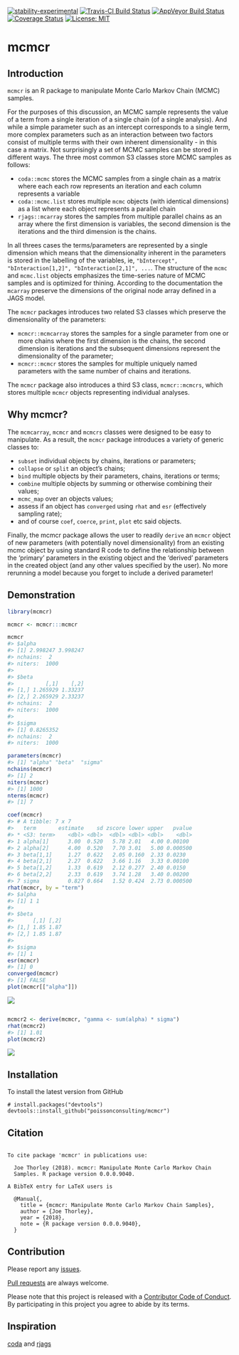 
<!-- README.md is generated from README.Rmd. Please edit that file -->

[![stability-experimental](https://img.shields.io/badge/stability-experimental-orange.svg)](https://github.com/joethorley/stability-badges#experimental)
[![Travis-CI Build
Status](https://travis-ci.org/poissonconsulting/mcmcr.svg?branch=master)](https://travis-ci.org/poissonconsulting/mcmcr)
[![AppVeyor Build
Status](https://ci.appveyor.com/api/projects/status/github/poissonconsulting/mcmcr?branch=master&svg=true)](https://ci.appveyor.com/project/poissonconsulting/mcmcr)
[![Coverage
Status](https://img.shields.io/codecov/c/github/poissonconsulting/mcmcr/master.svg)](https://codecov.io/github/poissonconsulting/mcmcr?branch=master)
[![License:
MIT](https://img.shields.io/badge/License-MIT-green.svg)](https://opensource.org/licenses/MIT)

# mcmcr

## Introduction

`mcmcr` is an R package to manipulate Monte Carlo Markov Chain (MCMC)
samples.

For the purposes of this discussion, an MCMC sample represents the value
of a term from a single iteration of a single chain (of a single
analysis). And while a simple parameter such as an intercept corresponds
to a single term, more complex parameters such as an interaction between
two factors consist of multiple terms with their own inherent
dimensionality - in this case a matrix. Not surprisingly a set of MCMC
samples can be stored in different ways. The three most common S3
classes store MCMC samples as follows:

  - `coda::mcmc` stores the MCMC samples from a single chain as a matrix
    where each each row represents an iteration and each column
    represents a variable
  - `coda::mcmc.list` stores multiple `mcmc` objects (with identical
    dimensions) as a list where each object represents a parallel chain
  - `rjags::mcarray` stores the samples from multiple parallel chains as
    an array where the first dimension is variables, the second
    dimension is the iterations and the third dimension is the chains.

In all threes cases the terms/parameters are represented by a single
dimension which means that the dimensionality inherent in the parameters
is stored in the labelling of the variables, ie, `"bIntercept",
"bInteraction[1,2]", "bInteraction[2,1]", ...`. The structure of the
`mcmc` and `mcmc.list` objects emphasizes the time-series nature of MCMC
samples and is optimized for thining. According to the documentation the
`mcarray` preserve the dimensions of the original node array defined in
a JAGS model.

The `mcmcr` packages introduces two related S3 classes which preserve
the dimensionality of the parameters:

  - `mcmcr::mcmcarray` stores the samples for a single parameter from
    one or more chains where the first dimension is the chains, the
    second dimension is iterations and the subsequent dimensions
    represent the dimensionality of the parameter;
  - `mcmcr::mcmcr` stores the samples for multiple uniquely named
    parameters with the same number of chains and iterations.

The `mcmcr` package also introduces a third S3 class, `mcmcr::mcmcrs`,
which stores multiple `mcmcr` objects representing individual analyses.

## Why mcmcr?

The `mcmcarray`, `mcmcr` and `mcmcrs` classes were designed to be easy
to manipulate. As a result, the `mcmcr` package introduces a variety of
generic classes to:

  - `subset` individual objects by chains, iterations or parameters;
  - `collapse` or `split` an object’s chains;
  - `bind` multiple objects by their parameters, chains, iterations or
    terms;
  - `combine` multiple objects by summing or otherwise combining their
    values;
  - `mcmc_map` over an objects values;
  - assess if an object has `converged` using `rhat` and `esr`
    (effectively sampling rate);
  - and of course `coef`, `coerce`, `print`, `plot` etc said objects.

Finally, the mcmcr package allows the user to readily `derive` an
`mcmcr` object of new parameters (with potentially novel dimensionality)
from an existing mcmc object by using standard R code to define the
relationship between the ‘primary’ parameters in the existing object and
the ‘derived’ parameters in the created object (and any other values
specified by the user). No more rerunning a model because you forget to
include a derived parameter\!

## Demonstration

``` r
library(mcmcr)

mcmcr <- mcmcr:::mcmcr

mcmcr
#> $alpha
#> [1] 2.998247 3.998247
#> nchains:  2 
#> niters:  1000 
#> 
#> $beta
#>          [,1]    [,2]
#> [1,] 1.265929 1.33237
#> [2,] 2.265929 2.33237
#> nchains:  2 
#> niters:  1000 
#> 
#> $sigma
#> [1] 0.8265352
#> nchains:  2 
#> niters:  1000

parameters(mcmcr)
#> [1] "alpha" "beta"  "sigma"
nchains(mcmcr)
#> [1] 2
niters(mcmcr)
#> [1] 1000
nterms(mcmcr)
#> [1] 7

coef(mcmcr)
#> # A tibble: 7 x 7
#>   term       estimate    sd zscore lower upper   pvalue
#> * <S3: term>    <dbl> <dbl>  <dbl> <dbl> <dbl>    <dbl>
#> 1 alpha[1]      3.00  0.520   5.78 2.01   4.00 0.00100 
#> 2 alpha[2]      4.00  0.520   7.70 3.01   5.00 0.000500
#> 3 beta[1,1]     1.27  0.622   2.05 0.160  2.33 0.0230  
#> 4 beta[2,1]     2.27  0.622   3.66 1.16   3.33 0.00100 
#> 5 beta[1,2]     1.33  0.619   2.12 0.277  2.40 0.0150  
#> 6 beta[2,2]     2.33  0.619   3.74 1.28   3.40 0.00200 
#> 7 sigma         0.827 0.664   1.52 0.424  2.73 0.000500
rhat(mcmcr, by = "term")
#> $alpha
#> [1] 1 1
#> 
#> $beta
#>      [,1] [,2]
#> [1,] 1.85 1.87
#> [2,] 1.85 1.87
#> 
#> $sigma
#> [1] 1
esr(mcmcr)
#> [1] 0
converged(mcmcr)
#> [1] FALSE
plot(mcmcr[["alpha"]])
```

![](tools/README-unnamed-chunk-2-1.png)<!-- -->

``` r

mcmcr2 <- derive(mcmcr, "gamma <- sum(alpha) * sigma")
rhat(mcmcr2)
#> [1] 1.01
plot(mcmcr2)
```

![](tools/README-unnamed-chunk-2-2.png)<!-- -->

## Installation

To install the latest version from GitHub

    # install.packages("devtools")
    devtools::install_github("poissonconsulting/mcmcr")

## Citation

``` 

To cite package 'mcmcr' in publications use:

  Joe Thorley (2018). mcmcr: Manipulate Monte Carlo Markov Chain
  Samples. R package version 0.0.0.9040.

A BibTeX entry for LaTeX users is

  @Manual{,
    title = {mcmcr: Manipulate Monte Carlo Markov Chain Samples},
    author = {Joe Thorley},
    year = {2018},
    note = {R package version 0.0.0.9040},
  }
```

## Contribution

Please report any
[issues](https://github.com/poissonconsulting/mcmcr/issues).

[Pull requests](https://github.com/poissonconsulting/mcmcr/pulls) are
always welcome.

Please note that this project is released with a [Contributor Code of
Conduct](CONDUCT.md). By participating in this project you agree to
abide by its terms.

## Inspiration

[coda](https://github.com/cran/coda) and
[rjags](https://github.com/cran/rjags)

